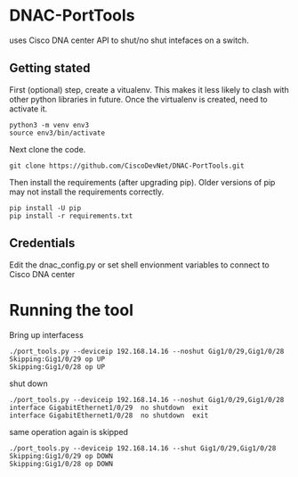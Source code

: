 # DNAC-PortTools

uses Cisco DNA center API to shut/no shut intefaces on a switch.

## Getting stated
First (optional) step, create a vitualenv. This makes it less likely to clash with other python libraries in future.
Once the virtualenv is created, need to activate it.
```buildoutcfg
python3 -m venv env3
source env3/bin/activate
```

Next clone the code.

```buildoutcfg
git clone https://github.com/CiscoDevNet/DNAC-PortTools.git
```

Then install the  requirements (after upgrading pip). 
Older versions of pip may not install the requirements correctly.
```buildoutcfg
pip install -U pip
pip install -r requirements.txt
```

## Credentials
Edit the dnac_config.py or set shell envionment variables to connect to Cisco DNA center

# Running the tool

Bring up interfacess

```buildoutcfg
./port_tools.py --deviceip 192.168.14.16 --noshut Gig1/0/29,Gig1/0/28
Skipping:Gig1/0/29 op UP
Skipping:Gig1/0/28 op UP
```

shut down
```
./port_tools.py --deviceip 192.168.14.16 --noshut Gig1/0/29,Gig1/0/28 
interface GigabitEthernet1/0/29  no shutdown  exit
interface GigabitEthernet1/0/28  no shutdown  exit
```

same operation again is skipped
```
./port_tools.py --deviceip 192.168.14.16 --shut Gig1/0/29,Gig1/0/28 
Skipping:Gig1/0/29 op DOWN
Skipping:Gig1/0/28 op DOWN

```